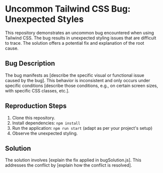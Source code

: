 # Uncommon Tailwind CSS Bug: Unexpected Styles

This repository demonstrates an uncommon bug encountered when using Tailwind CSS.  The bug results in unexpected styling issues that are difficult to trace. The solution offers a potential fix and explanation of the root cause.

## Bug Description

The bug manifests as [describe the specific visual or functional issue caused by the bug]. This behavior is inconsistent and only occurs under specific conditions [describe those conditions, e.g., on certain screen sizes, with specific CSS classes, etc.].

## Reproduction Steps

1. Clone this repository.
2. Install dependencies: `npm install`
3. Run the application: `npm run start` (adapt as per your project's setup)
4. Observe the unexpected styling.

## Solution

The solution involves [explain the fix applied in bugSolution.js]. This addresses the conflict by [explain how the conflict is resolved].